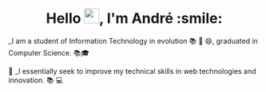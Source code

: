 <h1 align="center">Hello <img src="https://raw.githubusercontent.com/kaueMarques/kaueMarques/master/hi.gif" width="30px">, I'm André :smile:</h1>

_I am a student of Information Technology in evolution 📚 💪 😄, graduated in Computer Science. 📚🎓

💪 _I essentially seek to improve my technical skills in web technologies and innovation. 📚 💻
